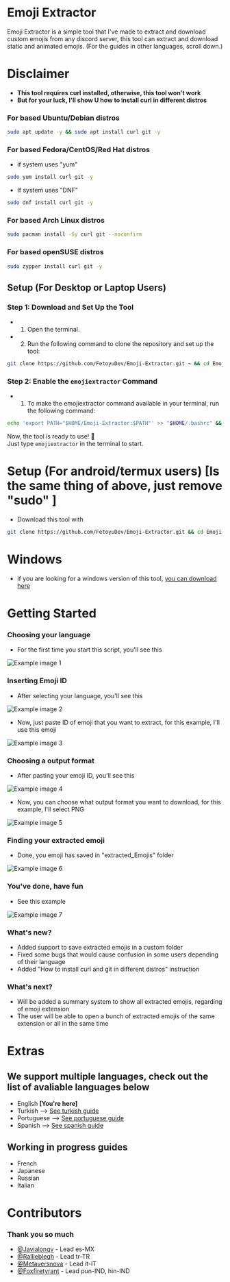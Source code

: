 # Emoji Extractor
Emoji Extractor is a simple tool that I've made to extract and download custom emojis from any discord server, this tool can extract and download static and animated emojis. (For the guides in other languages, scroll down.)

# Disclaimer
- **This tool requires curl installed, otherwise, this tool won't work**
- **But for your luck, I'll show U how to install curl in different distros**

### For based Ubuntu/Debian distros
```bash
sudo apt update -y && sudo apt install curl git -y
```

### For based Fedora/CentOS/Red Hat distros
- if system uses "yum"
```bash
sudo yum install curl git -y
```

- If system uses "DNF"
```bash
sudo dnf install curl git -y
```

### For based Arch Linux distros
```bash
sudo pacman install -Sy curl git --noconfirm
```

### For based openSUSE distros
```bash
sudo zypper install curl git -y
```

## Setup (For Desktop or Laptop Users)

### Step 1: Download and Set Up the Tool
- 1. Open the terminal.
- 2. Run the following command to clone the repository and set up the tool:

```bash
git clone https://github.com/FetoyuDev/Emoji-Extractor.git ~ && cd Emoji-Extractor && sudo chmod +X init.sh && sh init.sh
```

### Step 2: Enable the `emojiextractor` Command

- 1. To make the emojiextractor command available in your terminal, run the following command:
```bash
echo 'export PATH="$HOME/Emoji-Extractor:$PATH"' >> "$HOME/.bashrc" && ln -sf "$HOME/Emoji-Extractor/start.sh" "$HOME/Emoji-Extractor/emojiextractor" && chmod +x "$HOME/Emoji-Extractor/start.sh" && source "$HOME/.bashrc"
```

Now, the tool is ready to use! 🎉 <br>
Just type `emojiextractor` in the terminal to start.

# Setup (For android/termux users) [Is the same thing of above, just remove "sudo" ]
- Download this tool with
```bash
git clone https://github.com/FetoyuDev/Emoji-Extractor.git && cd Emoji-Extractor && chmod +X init.sh && sh init.sh
```

# Windows
- if you are looking for a windows version of this tool, [you can download here](https://github.com/Javialonqv/EmojiExtractorTool/releases/tag/Release)

# Getting Started
### Choosing your language
- For the first time you start this script, you'll see this

![Example image 1](https://fetoyudev.github.io/Emoji-Extractor/files/images/Screenshot%20From%202025-01-25%2002-24-09.png)

### Inserting Emoji ID
- After selecting your language, you'll see this

![Example image 2](https://fetoyudev.github.io/Emoji-Extractor/files/images/Screenshot%20From%202025-01-25%2002-24-21.png)

- Now, just paste ID of emoji that you want to extract, for this example, I'll use this emoji

![Example image 3](https://fetoyudev.github.io/Emoji-Extractor/files/images/Screenshot%20From%202025-01-25%2002-24-21.png)

### Choosing a output format
- After pasting your emoji ID, you'll see this

![Example image 4](https://fetoyudev.github.io/Emoji-Extractor/files/images/Screenshot%20From%202025-01-25%2002-24-55.png)

- Now, you can choose what output format you want to download, for this example, I'll select PNG

![Example image 5](https://fetoyudev.github.io/Emoji-Extractor/files/images/Screenshot%20From%202025-01-25%2002-25-01.png)

### Finding your extracted emoji
- Done, you emoji has saved in "extracted_Emojis" folder

![Example image 6](https://fetoyudev.github.io/Emoji-Extractor/files/images/Screenshot%20From%202025-01-27%2022-37-55.png)

### You've done, have fun
- See this example

![Example image 7](https://fetoyudev.github.io/Emoji-Extractor/files/images/Screenshot%20From%202025-01-27%2022-38-02.png)


### What's new?
- Added support to save extracted emojis in a custom folder
- Fixed some bugs that would cause confusion in some users depending of their language
- Added "How to install curl and git in different distros" instruction

### What's next?
- Will be added a summary system to show all extracted emojis, regarding of emoji extension
- The user will be able to open a bunch of extracted emojis of the same extension or all in the same time

# Extras
## We support multiple languages, check out the list of avaliable languages below
- English **[You're here]**
- Turkish --> [See turkish guide](https://github.com/FetoyuDev/Emoji-Extractor/blob/main/README-TR.md)
- Portuguese --> [See portuguese guide](https://github.com/FetoyuDev/Emoji-Extractor/blob/main/README-PT.md)
- Spanish --> [See spanish guide](https://github.com/FetoyuDev/Emoji-Extractor/blob/main/README-ES.md)

## Working in progress guides
- French
- Japanese
- Russian
- Italian

# Contributors
### Thank you so much
- [@Javialonqv](https://github.com/Javialonqv) - Lead es-MX
- [@Rallieblegh](https://github.com/rallieblegh) - Lead tr-TR
- [@Metaversnova](https://github.com/metaversnova) - Lead it-IT
- [@Foxfiretyrant](https://github.com/FoxFireTyrant) - Lead pun-IND, hin-IND

